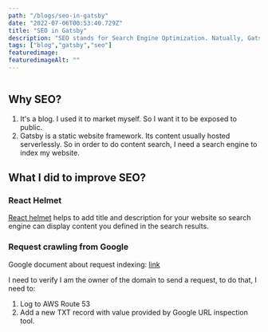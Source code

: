 ```yaml
---
path: "/blogs/seo-in-gatsby"
date: "2022-07-06T00:53:40.729Z"
title: "SEO in Gatsby"
description: "SEO stands for Search Engine Optimization. Natually, Gatsby as a Server Side Rendering (SSR) framework, it works better than React itself with search engine. This blog is a note about how I make my personal blog \"online\" to Google."
tags: ["blog","gatsby","seo"]
featuredimage: 
featuredimageAlt: ""
---
```


```toc
```

## Why SEO? 
1. It's a blog. I used it to market myself. So I want it to be exposed to public.
2. Gatsby is a static website framework. Its content usually hosted serverlessly. So in order to do content search, I need a search engine to index my website.

## What I did to improve SEO?
### React Helmet
[React helmet](https://www.npmjs.com/package/react-helmet) helps to add title and description for your website so search engine can display content you defined in the search results.

### Request crawling from Google
Google document about request indexing: [link](https://support.google.com/webmasters/answer/9012289#request_indexing)

I need to verify I am the owner of the domain to send a request, to do that, I need to:
1. Log to AWS Route 53
2. Add a new TXT record with value provided by Google URL inspection tool.
